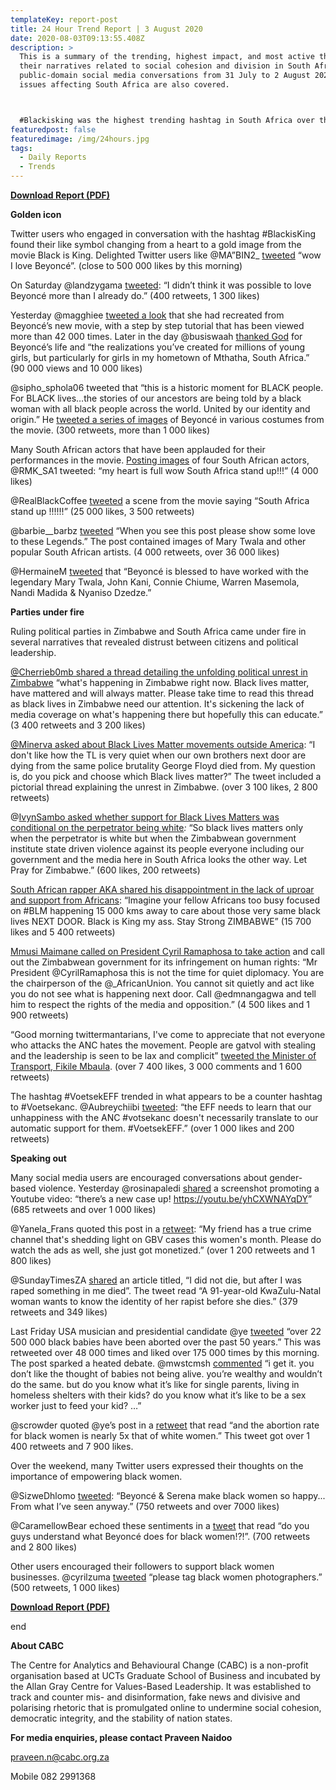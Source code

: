 ```yaml
---
templateKey: report-post
title: 24 Hour Trend Report | 3 August 2020
date: 2020-08-03T09:13:55.408Z
description: >
  This is a summary of the trending, highest impact, and most active themes and
  their narratives related to social cohesion and division in South African
  public-domain social media conversations from 31 July to 2 August 2020. Global
  issues affecting South Africa are also covered.



  #Blackisking was the highest trending hashtag in South Africa over the weekend following the release of Beyoncé latest movie.  
featuredpost: false
featuredimage: /img/24hours.jpg
tags:
  - Daily Reports
  - Trends
---
```

**[Download Report (PDF)](https://drive.google.com/u/2/uc?id=1U_xR8A-hqB2JHa0J0cIr0UdySDdVJgcO&export=download)**

**Golden icon**

Twitter users who engaged in conversation with the hashtag #BlackisKing found their like symbol changing from a heart to a gold image from the movie Black is King. Delighted Twitter users like @MA”BIN2_ [tweeted](https://twitter.com/MABIN2_/status/1289119005329051648) “wow I love Beyoncé”. (close to 500 000 likes by this morning)

On Saturday @landzygama [tweeted](https://twitter.com/landzygama/status/1289644975274094593): “I didn’t think it was possible to love Beyoncé more than I already do.” (400 retweets, 1 300 likes)

Yesterday @magghiee [tweeted a look](https://twitter.com/magghiee/status/1289912916666277889) that she had recreated from Beyoncé’s new movie, with a step by step tutorial that has been viewed more than 42 000 times. Later in the day @busiswaah [thanked God](https://twitter.com/busiswaah/status/1289986169912999936) for Beyoncé’s life and “the realizations you’ve created for millions of young girls, but particularly for girls in my hometown of Mthatha, South Africa.” (90 000 views and 10 000 likes)

@sipho_sphola06 tweeted that “this is a historic moment for BLACK people. For BLACK lives…the stories of our ancestors are being told by a black woman with all black people across the world. United by our identity and origin.” He [tweeted a series of images](https://twitter.com/sipho_sphola06/status/1289124543764877312) of Beyoncé in various costumes from the movie. (300 retweets, more than 1 000 likes)

Many South African actors that have been applauded for their performances in the movie. [Posting images](https://twitter.com/RMK_SA1/status/1289641543490367489) of four South African actors, @RMK_SA1 tweeted: “my heart is full wow South Africa stand up!!!” (4 000 likes)

@RealBlackCoffee [tweeted](https://twitter.com/RealBlackCoffee/status/1289269052876234754) a scene from the movie saying “South Africa stand up !!!!!!” (25 000 likes, 3 500 retweets)

@barbie__barbz [tweeted](https://twitter.com/barbie__barbz/status/1289642312591499264) “When you see this post please show some love to these Legends.” The post contained images of Mary Twala and other popular South African artists. (4 000 retweets, over 36 000 likes)

@HermaineM [tweeted](https://twitter.com/HermaineM/status/1289643365684793345) that “Beyoncé is blessed to have worked with the legendary Mary Twala, John Kani, Connie Chiume, Warren Masemola, Nandi Madida & Nyaniso Dzedze.”

**Parties under fire**

Ruling political parties in Zimbabwe and South Africa came under fire in several narratives that revealed distrust between citizens and political leadership.

[@Cherrieb0mb shared a thread detailing the unfolding political unrest in Zimbabwe](https://twitter.com/cherrrieb0mb/status/1289545047482884097) “what's happening in Zimbabwe right now. Black lives matter, have mattered and will always matter. Please take time to read this thread as black lives in Zimbabwe need our attention. It's sickening the lack of media coverage on what's happening there but hopefully this can educate.” (3 400 retweets and 3 200 likes)

[@Minerva asked about Black Lives Matter movements outside America](https://twitter.com/MissMoMmangitsa/status/1289358832225968129): “I don't like how the TL is very quiet when our own brothers next door are dying from the same police brutality George Floyd died from. My question is, do you pick and choose which Black lives matter?” The tweet included a pictorial thread explaining the unrest in Zimbabwe. (over 3 100 likes, 2 800 retweets)

@[IvynSambo asked whether support for Black Lives Matters was conditional on the perpetrator being white](https://twitter.com/IvynSambo/status/1289911562552004609)*:* “So black lives matters only when the perpetrator is white but when the Zimbabwean government institute state driven violence against its people everyone including our government and the media here in South Africa looks the other way. Let Pray for Zimbabwe.” (600 likes, 200 retweets)

[South African rapper AKA shared his disappointment in the lack of uproar and support from Africans](https://twitter.com/akaworldwide/status/1290030030895030272): “Imagine your fellow Africans too busy focused on #BLM happening 15 000 kms away to care about those very same black lives NEXT DOOR. Black is King my ass. Stay Strong ZIMBABWE” (15 700 likes and 5 400 retweets)

[Mmusi Maimane called on President Cyril Ramaphosa to take action](https://twitter.com/MmusiMaimane/status/1288915614443151372) and call out the Zimbabwean government for its infringement on human rights: “Mr President @CyrilRamaphosa this is not the time for quiet diplomacy. You are the chairperson of the @_AfricanUnion. You cannot sit quietly and act like you do not see what is happening next door. Call @edmnangagwa and tell him to respect the rights of the media and opposition.” (4 500 likes and 1 900 retweets)

“Good morning twittermantarians, I've come to appreciate that not everyone who attacks the ANC hates the movement. People are gatvol with stealing and the leadership is seen to be lax and complicit” [tweeted the Minister of Transport, Fikile Mbaula](https://twitter.com/MbalulaFikile/status/1289838815000100864). (over 7 400 likes, 3 000 comments and 1 600 retweets)

The hashtag #VoetsekEFF trended in what appears to be a counter hashtag to #Voetsekanc. @Aubreychiibi [tweeted](https://twitter.com/Aubreychiibi/status/1289266483265253377): “the EFF needs to learn that our unhappiness with the ANC #votsekanc doesn't necessarily translate to our automatic support for them. #VoetsekEFF.” (over 1 000 likes and 200 retweets)

**Speaking out**

Many social media users are encouraged conversations about gender-based violence. Yesterday @rosinapaledi [shared](https://twitter.com/rosinapaledi/status/1289894051001425921) a screenshot promoting a Youtube video: “there’s a new case up! <https://youtu.be/yhCXWNAYqDY>” (685 retweets and over 1 000 likes)

@Yanela_Frans quoted this post in a [retweet](https://twitter.com/Yanela_Frans/status/1289912987851960326): “My friend has a true crime channel that's shedding light on GBV cases this women's month. Please do watch the ads as well, she just got monetized.” (over 1 200 retweets and 1 800 likes)

@SundayTimesZA [shared](https://twitter.com/SundayTimesZA/status/1289814564775718913) an article titled, “I did not die, but after I was raped something in me died”. The tweet read “A 91-year-old KwaZulu-Natal woman wants to know the identity of her rapist before she dies.” (379 retweets and 349 likes)

Last Friday USA musician and presidential candidate @ye [tweeted](https://twitter.com/kanyewest/status/1289274267389976576) “over 22 500 000 black babies have been aborted over the past 50 years.” This was retweeted over 48 000 times and liked over 175 000 times by this morning. The post sparked a heated debate. @mwstcmsh [commented](https://twitter.com/mwstcmsh/status/1289563086597304322) “i get it. you don’t like the thought of babies not being alive. you’re wealthy and wouldn’t do the same. but do you know what it’s like for single parents, living in homeless shelters with their kids? do you know what it’s like to be a sex worker just to feed your kid? …”

@scrowder quoted @ye’s post in a [retweet](https://twitter.com/scrowder/status/1289276469550538752) that read “and the abortion rate for black women is nearly 5x that of white women.” This tweet got over 1 400 retweets and 7 900 likes.

Over the weekend, many Twitter users expressed their thoughts on the importance of empowering black women.

@SizweDhlomo [tweeted](https://twitter.com/SizweDhlomo/status/1289648318029717504): “Beyoncé & Serena make black women so happy... From what I’ve seen anyway.” (750 retweets and over 7000 likes)

@CaramellowBear echoed these sentiments in a [tweet](https://twitter.com/CaramellowBear/status/1289636197518565376) that read “do you guys understand what Beyoncé does for black women!?!”. (700 retweets and 2 800 likes)

Other users encouraged their followers to support black women businesses. @cyrilzuma [tweeted](https://twitter.com/cyrilzuma/status/1289908422545113090) “please tag black women photographers.” (500 retweets, 1 000 likes)

**[Download Report (PDF)](https://drive.google.com/u/2/uc?id=1U_xR8A-hqB2JHa0J0cIr0UdySDdVJgcO&export=download)**

end

**About CABC**

The Centre for Analytics and Behavioural Change (CABC) is a non-profit organisation based at UCTs Graduate School of Business and incubated by the Allan Gray Centre for Values-Based Leadership. It was established to track and counter mis- and disinformation, fake news and divisive and polarising rhetoric that is promulgated online to undermine social cohesion, democratic integrity, and the stability of nation states.

**For media enquiries, please contact Praveen Naidoo**

[praveen.n@cabc.org.za](mailto:praveennaidoo123@gmail.com)

Mobile 082 2991368